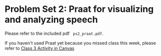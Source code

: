# Problem Set 2: Praat for visualizing and analyzing speech
Please refer to the included pdf `` ps2_praat.pdf``.

If you haven't used Praat yet because you missed class this week, please refer to [Class 3 Activity in Canvas](https://bostoncollege.instructure.com/courses/1609064/assignments/6876842)
